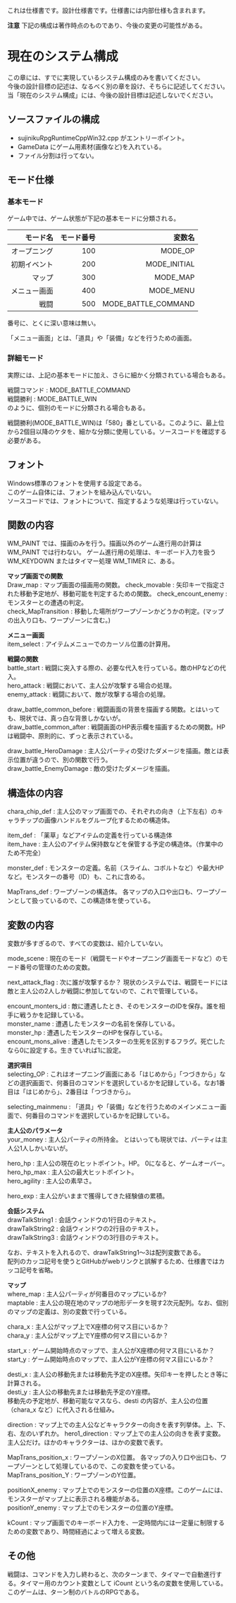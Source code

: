 これは仕様書です。設計仕様書です。仕様書には内部仕様も含まれます。  

__注意__  下記の構成は著作時点のものであり、今後の変更の可能性がある。

# 現在のシステム構成
この章には、すでに実現しているシステム構成のみを書いてください。  
今後の設計目標の記述は、なるべく別の章を設け、そちらに記述してください。当「現在のシステム構成」には、今後の設計目標は記述しないでください。  

## ソースファイルの構成
- sujinikuRpgRuntimeCppWin32.cpp がエントリーポイント。
- GameData にゲーム用素材(画像など)を入れている。
- ファイル分割は行ってない。

## モード仕様
### 基本モード
ゲーム中では、ゲーム状態が下記の基本モードに分類される。

モード名     |モード番号|変数名|
-----------:|-------:|-------:|
オープニング  |     100|    MODE_OP|
初期イベント  |     200|     MODE_INITIAL|
マップ       |     300|     MODE_MAP|
メニュー画面  |     400|     MODE_MENU|
戦闘         |     500|     MODE_BATTLE_COMMAND|

番号に、とくに深い意味は無い。

「メニュー画面」とは、「道具」や「装備」などを行うための画面。

### 詳細モード
実際には、上記の基本モードに加え、さらに細かく分類されている場合もある。

戦闘コマンド : MODE_BATTLE_COMMAND  
戦闘勝利 : MODE_BATTLE_WIN  
のように、個別のモードに分類される場合もある。

戦闘勝利(MODE_BATTLE_WIN)は「580」番としている。このように、最上位から2個目以降のケタを、細かな分類に使用している。ソースコードを確認する必要がある。

## フォント
Windows標準のフォントを使用する設定である。  
このゲーム自体には、フォントを組み込んでいない。  
ソースコードでは、フォントについて、指定するような処理は行っていない。  

## 関数の内容
WM_PAINT では、描画のみを行う。描画以外のゲーム進行用の計算は WM_PAINT では行わない。
ゲーム進行用の処理は、キーボード入力を扱う WM_KEYDOWN またはタイマー処理 WM_TIMER に、ある。  

__マップ画面での関数__  
Draw_map : マップ画面の描画用の関数。
check_movable : 矢印キーで指定された移動予定地が、移動可能を判定するための関数。
check_encount_enemy : モンスターとの遭遇の判定。  
check_MapTransition : 移動した場所がワープゾーンかどうかの判定。(マップの出入り口も、ワープゾーンに含む。)

__メニュー画面__  
item_select : アイテムメニューでのカーソル位置の計算用。

__戦闘の関数__  
battle_start : 戦闘に突入する際の、必要な代入を行っている。敵のHPなどの代入。  
hero_attack : 戦闘において、主人公が攻撃する場合の処理。  
enemy_attack : 戦闘において、敵が攻撃する場合の処理。  

draw_battle_common_before : 戦闘画面の背景を描画する関数。とはいっても、現状では、真っ白な背景しかないが。  
draw_battle_common_after : 戦闘画面のHP表示欄を描画するための関数。HPは戦闘中、原則的に、ずっと表示されている。

draw_battle_HeroDamage : 主人公パーティの受けたダメージを描画。敵とは表示位置が違うので、別の関数で行う。  
draw_battle_EnemyDamage : 敵の受けたダメージを描画。  




## 構造体の内容
chara_chip_def : 主人公のマップ画面での、それぞれの向き（上下左右）のキャラチップの画像ハンドルをグループ化するための構造体。

item_def : 「薬草」などアイテムの定義を行っている構造体  
item_have : 主人公のアイテム保持数などを保管する予定の構造体。（作業中のため不完全）  

monster_def : モンスターの定義。名前（スライム、コボルトなど）や最大HPなど。モンスターの番号（ID）も、これに含める。

MapTrans_def : ワープゾーンの構造体。 各マップの入口や出口も、ワープゾーンとして扱っているので、この構造体を使っている。

## 変数の内容
変数が多すぎるので、すべての変数は、紹介していない。  

mode_scene : 現在のモード（戦闘モードやオープニング画面モードなど）のモード番号の管理のための変数。

next_attack_flag : 次に誰が攻撃するか？ 現状のシステムでは、戦闘モードには敵と主人公の2人しか戦闘に参加してないので、これで管理している。

encount_monters_id : 敵に遭遇したとき、そのモンスターのIDを保存。誰を相手に戦うかを記録している。  
monster_name : 遭遇したモンスターの名前を保存している。  
monster_hp : 遭遇したモンスターのHPを保存している。  
encount_mons_alive : 遭遇したモンスターの生死を区別するフラグ。死亡したなら0に設定する。生きていれば1に設定。  

__選択項目__  
selecting_OP : これはオープニング画面にある「はじめから」「つづきから」などの選択画面で、何番目のコマンドを選択しているかを記録している。なお1番目は「はじめから」、2番目は「つづきから」。

selecting_mainmenu : 「道具」や「装備」などを行うためのメインメニュー画面で、何番目のコマンドを選択しているかを記録している。


__主人公のパラメータ__  
your_money : 主人公パーティの所持金。 とはいっても現状では、パーティは主人公1人しかいないが。

hero_hp : 主人公の現在のヒットポイント。HP。 0になると、ゲームオーバー。  
hero_hp_max : 主人公の最大ヒットポイント。  
hero_agility : 主人公の素早さ。  

hero_exp : 主人公がいままで獲得してきた経験値の累積。


__会話システム__  
drawTalkString1 : 会話ウィンドウの1行目のテキスト。  
drawTalkString2 : 会話ウィンドウの2行目のテキスト。  
drawTalkString3 : 会話ウィンドウの3行目のテキスト。  

なお、テキストを入れるので、drawTalkString1～3は配列変数である。  
配列のカッコ記号を使うとGitHubがwebリンクと誤解するため、仕様書ではカッコ記号を省略。  

__マップ__  
where_map : 主人公パーティが何番目のマップにいるか?   
maptable : 主人公の現在地のマップの地形データを現す2次元配列。なお、個別のマップの定義は、別の変数で行っている。  


chara_x : 主人公がマップ上でX座標の何マス目にいるか？  
chara_y : 主人公がマップ上でY座標の何マス目にいるか？  

start_x :  ゲーム開始時点のマップで、主人公がX座標の何マス目にいるか？
start_y :  ゲーム開始時点のマップで、主人公がY座標の何マス目にいるか？    

desti_x : 主人公の移動先または移動先予定のX座標。矢印キーを押したとき等に計算される。  
desti_y :  主人公の移動先または移動先予定のY座標。  
移動先の予定地が、移動可能なマスなら、desti の内容が、主人公の位置（chara_x など）に代入される仕組み。

direction : マップ上での主人公などキャラクターの向きを表す列挙体。上、下、右、左のいずれか。
hero1_direction : マップ上での主人公の向きを表す変数。主人公だけ。ほかのキャラクターは、ほかの変数で表す。 


MapTrans_position_x : ワープゾーンのX位置。 各マップの入り口や出口も、ワープゾーンとして処理しているので、この変数を使っている。  
MapTrans_position_Y : ワープゾーンのY位置。

 
positionX_enemy : マップ上でのモンスターの位置のX座標。このゲームには、モンスターがマップ上に表示される機能がある。  
positionY_enemy : マップ上でのモンスターの位置のY座標。


kCount : マップ画面でのキーボード入力を、一定時間内には一定量に制限するための変数であり、時間経過によって増える変数。


## その他
戦闘は、コマンドを入力し終わると、次のターンまで、タイマーで自動進行する。タイマー用のカウント変数として iCount という名の変数を使用している。  
このゲームは、ターン制のバトルのRPGである。  
